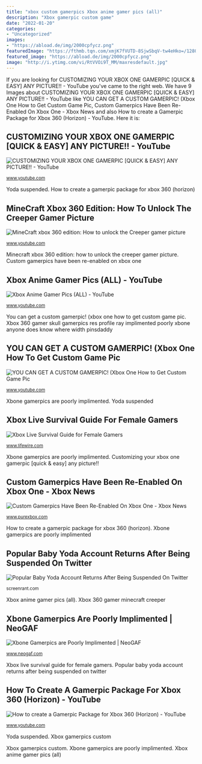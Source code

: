 ```yaml
---
title: "xbox custom gamerpics Xbox anime gamer pics (all)"
description: "Xbox gamerpic custom game"
date: "2022-01-20"
categories:
- "Uncategorized"
images:
- "https://abload.de/img/2000cpfycz.png"
featuredImage: "https://fthmb.tqn.com/xmjK7fVUTD-8SjwSbqV-tw4eHko=/1280x857/filters:fill(auto,1)/female_xbox_148330515-56aa40433df78cf772aebf68.jpg"
featured_image: "https://abload.de/img/2000cpfycz.png"
image: "http://i.ytimg.com/vi/RtVVOi9T_MM/maxresdefault.jpg"
---
```


If you are looking for CUSTOMIZING YOUR XBOX ONE GAMERPIC [QUICK &amp; EASY] ANY PICTURE!! - YouTube you've came to the right web. We have 9 Images about CUSTOMIZING YOUR XBOX ONE GAMERPIC [QUICK &amp; EASY] ANY PICTURE!! - YouTube like YOU CAN GET A CUSTOM GAMERPIC! (Xbox One How to Get Custom Game Pic, Custom Gamerpics Have Been Re-Enabled On Xbox One - Xbox News and also How to create a Gamerpic Package for Xbox 360 (Horizon) - YouTube. Here it is:

## CUSTOMIZING YOUR XBOX ONE GAMERPIC [QUICK &amp; EASY] ANY PICTURE!! - YouTube

![CUSTOMIZING YOUR XBOX ONE GAMERPIC [QUICK &amp; EASY] ANY PICTURE!! - YouTube](https://i.ytimg.com/vi/eSPk69SEJJE/maxresdefault.jpg "Xbox gamerpics custom")

<small>www.youtube.com</small>

Yoda suspended. How to create a gamerpic package for xbox 360 (horizon)

## MineCraft Xbox 360 Edition: How To Unlock The Creeper Gamer Picture

![MineCraft xbox 360 edition: How to unlock the Creeper gamer picture](https://i.ytimg.com/vi/K8q6-UbMT6E/hqdefault.jpg "You can get a custom gamerpic! (xbox one how to get custom game pic")

<small>www.youtube.com</small>

Minecraft xbox 360 edition: how to unlock the creeper gamer picture. Custom gamerpics have been re-enabled on xbox one

## Xbox Anime Gamer Pics (ALL) - YouTube

![Xbox Anime Gamer Pics (ALL) - YouTube](https://i.ytimg.com/vi/Ew9Fcv_myBs/maxresdefault.jpg "Xbox 360 gamer minecraft creeper")

<small>www.youtube.com</small>

You can get a custom gamerpic! (xbox one how to get custom game pic. Xbox 360 gamer skull gamerpics res profile ray implimented poorly xbone anyone does know where width pinsdaddy

## YOU CAN GET A CUSTOM GAMERPIC! (Xbox One How To Get Custom Game Pic

![YOU CAN GET A CUSTOM GAMERPIC! (Xbox One How to Get Custom Game Pic](https://i.ytimg.com/vi/qOoV8NAM81c/maxresdefault.jpg "Xbox 360 gamer skull gamerpics res profile ray implimented poorly xbone anyone does know where width pinsdaddy")

<small>www.youtube.com</small>

Xbone gamerpics are poorly implimented. Yoda suspended

## Xbox Live Survival Guide For Female Gamers

![Xbox Live Survival Guide for Female Gamers](https://fthmb.tqn.com/xmjK7fVUTD-8SjwSbqV-tw4eHko=/1280x857/filters:fill(auto,1)/female_xbox_148330515-56aa40433df78cf772aebf68.jpg "Xbox 360 gamer minecraft creeper")

<small>www.lifewire.com</small>

Xbone gamerpics are poorly implimented. Customizing your xbox one gamerpic [quick &amp; easy] any picture!!

## Custom Gamerpics Have Been Re-Enabled On Xbox One - Xbox News

![Custom Gamerpics Have Been Re-Enabled On Xbox One - Xbox News](https://images.purexbox.com/e0e79e537629a/1280x720.jpg "Xbox 360 gamer skull gamerpics res profile ray implimented poorly xbone anyone does know where width pinsdaddy")

<small>www.purexbox.com</small>

How to create a gamerpic package for xbox 360 (horizon). Xbone gamerpics are poorly implimented

## Popular Baby Yoda Account Returns After Being Suspended On Twitter

![Popular Baby Yoda Account Returns After Being Suspended On Twitter](https://static1.srcdn.com/wordpress/wp-content/uploads/2019/12/Baby-Yoda-Twitter-Account-Suspended.jpg "Xbox anime gamer mybs")

<small>screenrant.com</small>

Xbox anime gamer pics (all). Xbox 360 gamer minecraft creeper

## Xbone Gamerpics Are Poorly Implimented | NeoGAF

![Xbone Gamerpics are Poorly Implimented | NeoGAF](https://abload.de/img/2000cpfycz.png "Xbox anime gamer mybs")

<small>www.neogaf.com</small>

Xbox live survival guide for female gamers. Popular baby yoda account returns after being suspended on twitter

## How To Create A Gamerpic Package For Xbox 360 (Horizon) - YouTube

![How to create a Gamerpic Package for Xbox 360 (Horizon) - YouTube](http://i.ytimg.com/vi/RtVVOi9T_MM/maxresdefault.jpg "Minecraft xbox 360 edition: how to unlock the creeper gamer picture")

<small>www.youtube.com</small>

Yoda suspended. Xbox gamerpics custom

Xbox gamerpics custom. Xbone gamerpics are poorly implimented. Xbox anime gamer pics (all)
